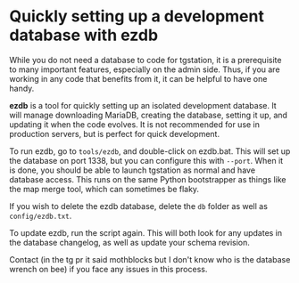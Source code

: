# Quickly setting up a development database with ezdb
While you do not need a database to code for tgstation, it is a prerequisite to many important features, especially on the admin side. Thus, if you are working in any code that benefits from it, it can be helpful to have one handy.

**ezdb** is a tool for quickly setting up an isolated development database. It will manage downloading MariaDB, creating the database, setting it up, and updating it when the code evolves. It is not recommended for use in production servers, but is perfect for quick development.

To run ezdb, go to `tools/ezdb`, and double-click on ezdb.bat. This will set up the database on port 1338, but you can configure this with `--port`. When it is done, you should be able to launch tgstation as normal and have database access. This runs on the same Python bootstrapper as things like the map merge tool, which can sometimes be flaky.

If you wish to delete the ezdb database, delete the `db` folder as well as `config/ezdb.txt`.

To update ezdb, run the script again. This will both look for any updates in the database changelog, as well as update your schema revision.

Contact (in the tg pr it said mothblocks but I don't know who is the database wrench on bee) if you face any issues in this process.
